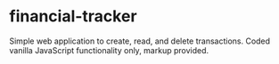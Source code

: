 # financial-tracker
 Simple web application to create, read, and delete transactions. Coded vanilla JavaScript functionality only, markup provided.
